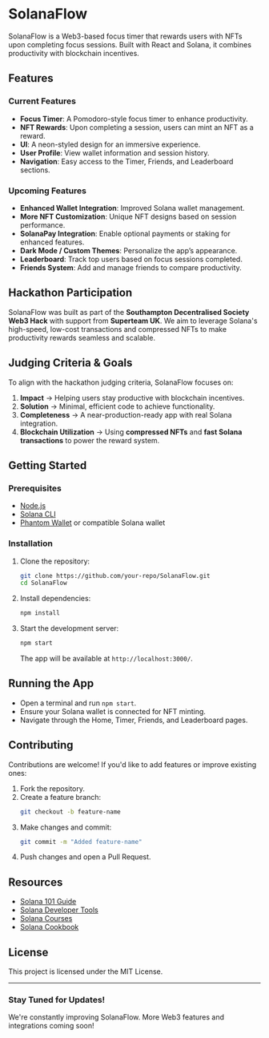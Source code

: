 # SolanaFlow

SolanaFlow is a Web3-based focus timer that rewards users with NFTs upon completing focus sessions. Built with React and Solana, it combines productivity with blockchain incentives.

## Features

### Current Features

- **Focus Timer**: A Pomodoro-style focus timer to enhance productivity.
- **NFT Rewards**: Upon completing a session, users can mint an NFT as a reward.
- **UI**: A neon-styled design for an immersive experience.
- **User Profile**: View wallet information and session history.
- **Navigation**: Easy access to the Timer, Friends, and Leaderboard sections.

### Upcoming Features

- **Enhanced Wallet Integration**: Improved Solana wallet management.
- **More NFT Customization**: Unique NFT designs based on session performance.
- **SolanaPay Integration**: Enable optional payments or staking for enhanced features.
- **Dark Mode / Custom Themes**: Personalize the app’s appearance.
- **Leaderboard**: Track top users based on focus sessions completed.
- **Friends System**: Add and manage friends to compare productivity.

## Hackathon Participation

SolanaFlow was built as part of the **Southampton Decentralised Society Web3 Hack** with support from **Superteam UK**. We aim to leverage Solana's high-speed, low-cost transactions and compressed NFTs to make productivity rewards seamless and scalable.

## Judging Criteria & Goals

To align with the hackathon judging criteria, SolanaFlow focuses on:

1. **Impact** → Helping users stay productive with blockchain incentives.
2. **Solution** → Minimal, efficient code to achieve functionality.
3. **Completeness** → A near-production-ready app with real Solana integration.
4. **Blockchain Utilization** → Using **compressed NFTs** and **fast Solana transactions** to power the reward system.

## Getting Started

### Prerequisites

- [Node.js](https://nodejs.org/)
- [Solana CLI](https://docs.solana.com/cli/install-solana-cli-tools)
- [Phantom Wallet](https://phantom.app/) or compatible Solana wallet

### Installation

1. Clone the repository:
   ```sh
   git clone https://github.com/your-repo/SolanaFlow.git
   cd SolanaFlow
   ```
2. Install dependencies:
   ```sh
   npm install
   ```
3. Start the development server:
   ```sh
   npm start
   ```
   The app will be available at `http://localhost:3000/`.

## Running the App

- Open a terminal and run `npm start`.
- Ensure your Solana wallet is connected for NFT minting.
- Navigate through the Home, Timer, Friends, and Leaderboard pages.

## Contributing

Contributions are welcome! If you'd like to add features or improve existing ones:

1. Fork the repository.
2. Create a feature branch:
   ```sh
   git checkout -b feature-name
   ```
3. Make changes and commit:
   ```sh
   git commit -m "Added feature-name"
   ```
4. Push changes and open a Pull Request.

## Resources

- [Solana 101 Guide](https://2501babe.github.io/posts/solana101.html)
- [Solana Developer Tools](https://build.superteam.fun/developer-tools)
- [Solana Courses](https://www.soldev.app/)
- [Solana Cookbook](https://solana.com/developers/cookbook)

## License

This project is licensed under the MIT License.

---

### Stay Tuned for Updates!

We're constantly improving SolanaFlow. More Web3 features and integrations coming soon!

